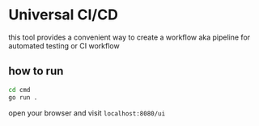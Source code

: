 # Universal CI/CD 

this tool provides a convenient way to create a workflow aka pipeline for automated testing or CI workflow

## how to run
```bash
cd cmd
go run .
```

open your browser and visit `localhost:8080/ui`
